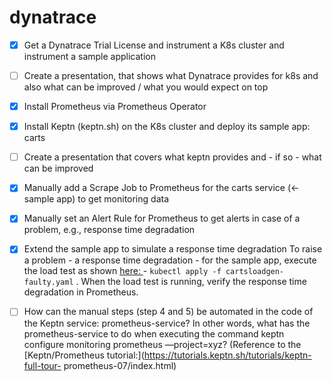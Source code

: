 # dynatrace
- [x] Get a Dynatrace Trial License and instrument a K8s cluster and instrument a sample application

- [ ] Create a presentation, that shows what Dynatrace provides for k8s and also what can be improved / what you would expect on top
- [x] Install Prometheus via Prometheus Operator
- [x] Install Keptn (keptn.sh) on the K8s cluster and deploy its sample app: carts
- [ ] Create a presentation that covers what keptn provides and - if so - what can be improved
- [x] Manually add a Scrape Job to Prometheus for the carts service (← sample app) to get monitoring data
- [x] Manually set an Alert Rule for Prometheus to get alerts in case of a problem, e.g., response time degradation
- [x] Extend the sample app to simulate a response time degradation To raise a problem - a response time degradation - for the sample app, execute the load test as shown
[here: ](https://tutorials.keptn.sh/tutorials/keptn-full-tour-prometheus-07/index.html#21) - `kubectl apply -f cartsloadgen-faulty.yaml` . When the load test is running, verify the response time degradation in Prometheus.
- [ ] How can the manual steps (step 4 and 5) be automated in the code of the Keptn service: prometheus-service? In other words, what has the prometheus-service to do when executing the command keptn configure monitoring prometheus —project=xyz?
(Reference to the [Keptn/Prometheus tutorial:](https://tutorials.keptn.sh/tutorials/keptn-full-tour- prometheus-07/index.html)
